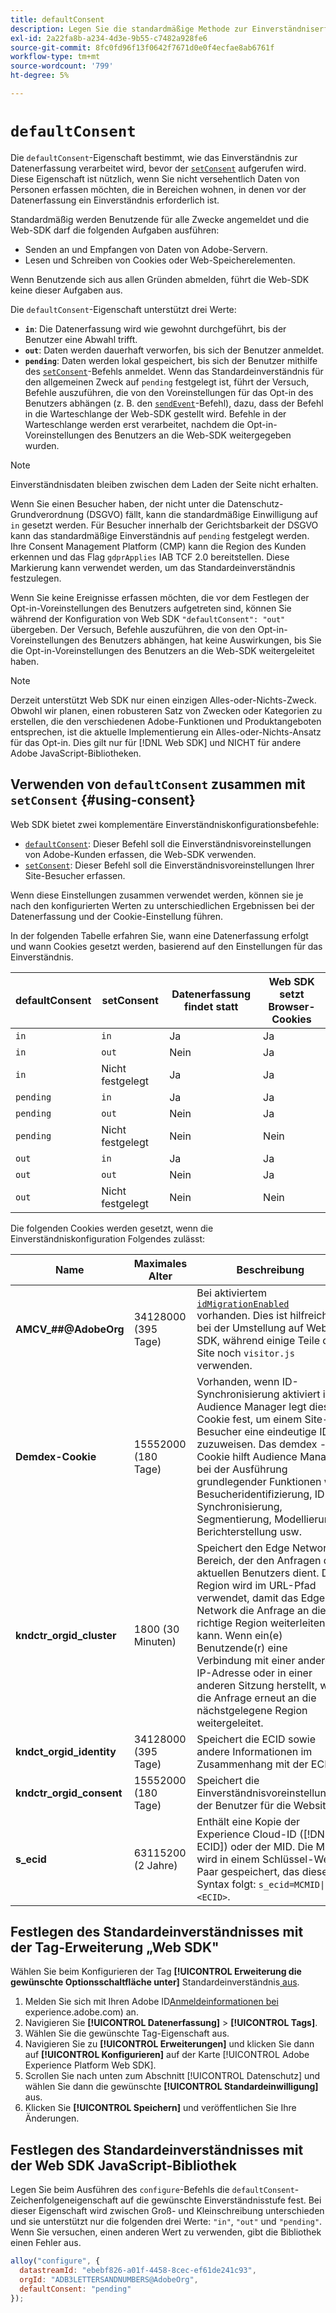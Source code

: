 ```yaml
---
title: defaultConsent
description: Legen Sie die standardmäßige Methode zur Einverständniserfassung für Ihre Web-Eigenschaft fest.
exl-id: 2a22fa8b-a234-4d3e-9b55-c7482a928fe6
source-git-commit: 8fc0fd96f13f0642f7671d0e0f4ecfae8ab6761f
workflow-type: tm+mt
source-wordcount: '799'
ht-degree: 5%

---
```



# `defaultConsent`

Die `defaultConsent`-Eigenschaft bestimmt, wie das Einverständnis zur Datenerfassung verarbeitet wird, bevor der [`setConsent`](../setconsent.md) aufgerufen wird. Diese Eigenschaft ist nützlich, wenn Sie nicht versehentlich Daten von Personen erfassen möchten, die in Bereichen wohnen, in denen vor der Datenerfassung ein Einverständnis erforderlich ist.

Standardmäßig werden Benutzende für alle Zwecke angemeldet und die Web-SDK darf die folgenden Aufgaben ausführen:

* Senden an und Empfangen von Daten von Adobe-Servern.
* Lesen und Schreiben von Cookies oder Web-Speicherelementen.

Wenn Benutzende sich aus allen Gründen abmelden, führt die Web-SDK keine dieser Aufgaben aus.

Die `defaultConsent`-Eigenschaft unterstützt drei Werte:

* **`in`**: Die Datenerfassung wird wie gewohnt durchgeführt, bis der Benutzer eine Abwahl trifft.
* **`out`**: Daten werden dauerhaft verworfen, bis sich der Benutzer anmeldet.
* **`pending`**: Daten werden lokal gespeichert, bis sich der Benutzer mithilfe des [`setConsent`](../setconsent.md)-Befehls anmeldet. Wenn das Standardeinverständnis für den allgemeinen Zweck auf `pending` festgelegt ist, führt der Versuch, Befehle auszuführen, die von den Voreinstellungen für das Opt-in des Benutzers abhängen (z. B. den [`sendEvent`](../sendevent/overview.md)-Befehl), dazu, dass der Befehl in die Warteschlange der Web-SDK gestellt wird. Befehle in der Warteschlange werden erst verarbeitet, nachdem die Opt-in-Voreinstellungen des Benutzers an die Web-SDK weitergegeben wurden.

>[!NOTE]
>
> Einverständnisdaten bleiben zwischen dem Laden der Seite nicht erhalten.

Wenn Sie einen Besucher haben, der nicht unter die Datenschutz-Grundverordnung (DSGVO) fällt, kann die standardmäßige Einwilligung auf `in` gesetzt werden. Für Besucher innerhalb der Gerichtsbarkeit der DSGVO kann das standardmäßige Einverständnis auf `pending` festgelegt werden. Ihre Consent Management Platform (CMP) kann die Region des Kunden erkennen und das Flag `gdprApplies` IAB TCF 2.0 bereitstellen. Diese Markierung kann verwendet werden, um das Standardeinverständnis festzulegen.

Wenn Sie keine Ereignisse erfassen möchten, die vor dem Festlegen der Opt-in-Voreinstellungen des Benutzers aufgetreten sind, können Sie während der Konfiguration von Web SDK `"defaultConsent": "out"` übergeben. Der Versuch, Befehle auszuführen, die von den Opt-in-Voreinstellungen des Benutzers abhängen, hat keine Auswirkungen, bis Sie die Opt-in-Voreinstellungen des Benutzers an die Web-SDK weitergeleitet haben.

>[!NOTE]
>
>Derzeit unterstützt Web SDK nur einen einzigen Alles-oder-Nichts-Zweck. Obwohl wir planen, einen robusteren Satz von Zwecken oder Kategorien zu erstellen, die den verschiedenen Adobe-Funktionen und Produktangeboten entsprechen, ist die aktuelle Implementierung ein Alles-oder-Nichts-Ansatz für das Opt-in.  Dies gilt nur für [!DNL Web SDK] und NICHT für andere Adobe JavaScript-Bibliotheken.

## Verwenden von `defaultConsent` zusammen mit `setConsent` {#using-consent}

Web SDK bietet zwei komplementäre Einverständniskonfigurationsbefehle:

* [`defaultConsent`](defaultconsent.md): Dieser Befehl soll die Einverständnisvoreinstellungen von Adobe-Kunden erfassen, die Web-SDK verwenden.
* [`setConsent`](../setconsent.md): Dieser Befehl soll die Einverständnisvoreinstellungen Ihrer Site-Besucher erfassen.

Wenn diese Einstellungen zusammen verwendet werden, können sie je nach den konfigurierten Werten zu unterschiedlichen Ergebnissen bei der Datenerfassung und der Cookie-Einstellung führen.

In der folgenden Tabelle erfahren Sie, wann eine Datenerfassung erfolgt und wann Cookies gesetzt werden, basierend auf den Einstellungen für das Einverständnis.

| defaultConsent | setConsent | Datenerfassung findet statt | Web SDK setzt Browser-Cookies |
|---------|----------|---------|---------|
| `in` | `in` | Ja | Ja |
| `in` | `out` | Nein | Ja |
| `in` | Nicht festgelegt | Ja | Ja |
| `pending` | `in` | Ja | Ja |
| `pending` | `out` | Nein | Ja |
| `pending` | Nicht festgelegt | Nein | Nein |
| `out` | `in` | Ja | Ja |
| `out` | `out` | Nein | Ja |
| `out` | Nicht festgelegt | Nein | Nein |

Die folgenden Cookies werden gesetzt, wenn die Einverständniskonfiguration Folgendes zulässt:

| Name | Maximales Alter | Beschreibung |
|---|---|---|
| **AMCV_##@AdobeOrg** | 34128000 (395 Tage) | Bei aktiviertem [`idMigrationEnabled`](../configure/idmigrationenabled.md) vorhanden. Dies ist hilfreich bei der Umstellung auf Web SDK, während einige Teile der Site noch `visitor.js` verwenden. |
| **Demdex-Cookie** | 15552000 (180 Tage) | Vorhanden, wenn ID-Synchronisierung aktiviert ist. Audience Manager legt dieses Cookie fest, um einem Site-Besucher eine eindeutige ID zuzuweisen. Das demdex -Cookie hilft Audience Manager bei der Ausführung grundlegender Funktionen wie Besucheridentifizierung, ID-Synchronisierung, Segmentierung, Modellierung, Berichterstellung usw. |
| **kndctr_orgid_cluster** | 1800 (30 Minuten) | Speichert den Edge Network-Bereich, der den Anfragen des aktuellen Benutzers dient. Die Region wird im URL-Pfad verwendet, damit das Edge Network die Anfrage an die richtige Region weiterleiten kann. Wenn ein(e) Benutzende(r) eine Verbindung mit einer anderen IP-Adresse oder in einer anderen Sitzung herstellt, wird die Anfrage erneut an die nächstgelegene Region weitergeleitet. |
| **kndct_orgid_identity** | 34128000 (395 Tage) | Speichert die ECID sowie andere Informationen im Zusammenhang mit der ECID. |
| **kndctr_orgid_consent** | 15552000 (180 Tage) | Speichert die Einverständnisvoreinstellungen der Benutzer für die Website. |
| **s_ecid** | 63115200 (2 Jahre) | Enthält eine Kopie der Experience Cloud-ID ([!DNL ECID]) oder der MID. Die MID wird in einem Schlüssel-Wert-Paar gespeichert, das dieser Syntax folgt: `s_ecid=MCMID\|<ECID>`. |

## Festlegen des Standardeinverständnisses mit der Tag-Erweiterung „Web SDK&quot;

Wählen Sie beim Konfigurieren der Tag **[!UICONTROL Erweiterung die gewünschte Optionsschaltfläche unter]** Standardeinverständnis[ aus](/help/tags/extensions/client/web-sdk/web-sdk-extension-configuration.md).

1. Melden Sie sich mit Ihren Adobe ID[Anmeldeinformationen bei ](https://experience.adobe.com)experience.adobe.com) an.
1. Navigieren Sie **[!UICONTROL Datenerfassung]** > **[!UICONTROL Tags]**.
1. Wählen Sie die gewünschte Tag-Eigenschaft aus.
1. Navigieren Sie zu **[!UICONTROL Erweiterungen]** und klicken Sie dann auf **[!UICONTROL Konfigurieren]** auf der Karte [!UICONTROL Adobe Experience Platform Web SDK].
1. Scrollen Sie nach unten zum Abschnitt [!UICONTROL Datenschutz] und wählen Sie dann die gewünschte **[!UICONTROL Standardeinwilligung]** aus.
1. Klicken Sie **[!UICONTROL Speichern]** und veröffentlichen Sie Ihre Änderungen.

## Festlegen des Standardeinverständnisses mit der Web SDK JavaScript-Bibliothek

Legen Sie beim Ausführen des `configure`-Befehls die `defaultConsent`-Zeichenfolgeneigenschaft auf die gewünschte Einverständnisstufe fest. Bei dieser Eigenschaft wird zwischen Groß- und Kleinschreibung unterschieden und sie unterstützt nur die folgenden drei Werte: `"in"`, `"out"` und `"pending"`. Wenn Sie versuchen, einen anderen Wert zu verwenden, gibt die Bibliothek einen Fehler aus.

```js
alloy("configure", {
  datastreamId: "ebebf826-a01f-4458-8cec-ef61de241c93",
  orgId: "ADB3LETTERSANDNUMBERS@AdobeOrg",
  defaultConsent: "pending"
});
```
